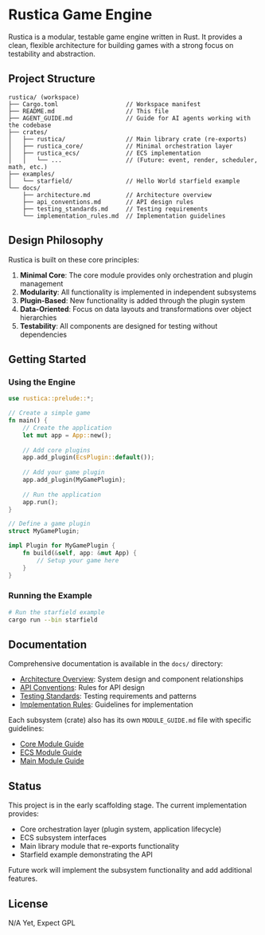 # Rustica Game Engine

Rustica is a modular, testable game engine written in Rust. It provides a clean, flexible architecture for building games with a strong focus on testability and abstraction.

## Project Structure

```
rustica/ (workspace)
├── Cargo.toml                   // Workspace manifest
├── README.md                    // This file
├── AGENT_GUIDE.md               // Guide for AI agents working with the codebase
├── crates/
│   ├── rustica/                 // Main library crate (re-exports)
│   ├── rustica_core/            // Minimal orchestration layer
│   ├── rustica_ecs/             // ECS implementation
│   │   └── ...                  // (Future: event, render, scheduler, math, etc.)
├── examples/
│   └── starfield/               // Hello World starfield example
└── docs/
    ├── architecture.md          // Architecture overview
    ├── api_conventions.md       // API design rules
    ├── testing_standards.md     // Testing requirements
    └── implementation_rules.md  // Implementation guidelines
```

## Design Philosophy

Rustica is built on these core principles:

1. **Minimal Core**: The core module provides only orchestration and plugin management
2. **Modularity**: All functionality is implemented in independent subsystems
3. **Plugin-Based**: New functionality is added through the plugin system
4. **Data-Oriented**: Focus on data layouts and transformations over object hierarchies
5. **Testability**: All components are designed for testing without dependencies

## Getting Started

### Using the Engine

```rust
use rustica::prelude::*;

// Create a simple game
fn main() {
    // Create the application
    let mut app = App::new();
    
    // Add core plugins
    app.add_plugin(EcsPlugin::default());
    
    // Add your game plugin
    app.add_plugin(MyGamePlugin);
    
    // Run the application
    app.run();
}

// Define a game plugin
struct MyGamePlugin;

impl Plugin for MyGamePlugin {
    fn build(&self, app: &mut App) {
        // Setup your game here
    }
}
```

### Running the Example

```bash
# Run the starfield example
cargo run --bin starfield
```

## Documentation

Comprehensive documentation is available in the `docs/` directory:

- [Architecture Overview](docs/architecture.md): System design and component relationships
- [API Conventions](docs/api_conventions.md): Rules for API design
- [Testing Standards](docs/testing_standards.md): Testing requirements and patterns
- [Implementation Rules](docs/implementation_rules.md): Guidelines for implementation

Each subsystem (crate) also has its own `MODULE_GUIDE.md` file with specific guidelines:

- [Core Module Guide](crates/rustica_core/MODULE_GUIDE.md)
- [ECS Module Guide](crates/rustica_ecs/MODULE_GUIDE.md)
- [Main Module Guide](crates/rustica/MODULE_GUIDE.md)

## Status

This project is in the early scaffolding stage. The current implementation provides:

- Core orchestration layer (plugin system, application lifecycle)
- ECS subsystem interfaces
- Main library module that re-exports functionality
- Starfield example demonstrating the API

Future work will implement the subsystem functionality and add additional features.

## License

N/A Yet, Expect GPL
